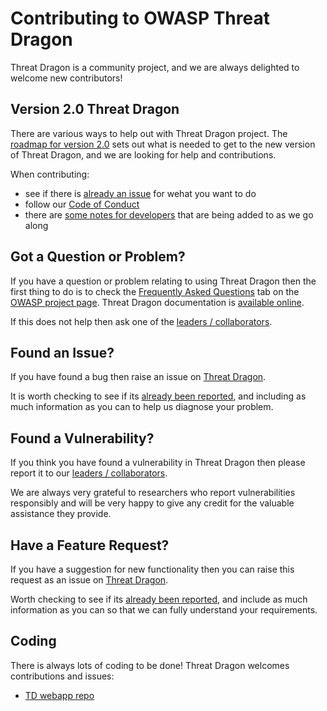 # Contributing to OWASP Threat Dragon
Threat Dragon is a community project, and we are always delighted to welcome new contributors!

## Version 2.0 Threat Dragon
There are various ways to help out with Threat Dragon project.
The [roadmap for version 2.0](https://owasp.org/www-project-threat-dragon/#div-roadmap)
sets out what is needed to get to the new version of Threat Dragon, and we are looking for help and contributions.

When contributing:
* see if there is [already an issue](https://github.com/OWASP/threat-dragon/issues) for wehat you want to do
* follow our [Code of Conduct](CODE_OF_CONDUCT.md)
* there are [some notes for developers](dev-notes.md) that are being added to as we go along 

## Got a Question or Problem?
If you have a question or problem relating to using Threat Dragon then the first thing to do is to check the
[Frequently Asked Questions](https://owasp.org/www-project-threat-dragon/#div-faqs) tab on the [OWASP project page](https://owasp.org/www-project-threat-dragon/).
Threat Dragon documentation is [available online](https://threatdragon.github.io).

If this does not help then ask one of the [leaders / collaborators](https://github.com/OWASP/www-project-threat-dragon/blob/master/leaders.md).

## Found an Issue?
If you have found a bug then raise an issue on
[Threat Dragon](https://github.com/OWASP/threat-dragon/issues/new?assignees=&labels=bug&template=bug_report.md&title=).

It is worth checking to see if its [already been reported](https://github.com/OWASP/threat-dragon/issues),
and including as much information as you can to help us diagnose your problem.

## Found a Vulnerability?
If you think you have found a vulnerability in Threat Dragon then please report it to our
[leaders / collaborators](https://github.com/OWASP/www-project-threat-dragon/blob/master/leaders.md).

We are always very grateful to researchers who report vulnerabilities responsibly and will be very happy
to give any credit for the valuable assistance they provide.

## Have a Feature Request?
If you have a suggestion for new functionality then you can raise this request as an issue on 
[Threat Dragon](https://github.com/OWASP/threat-dragon/issues/new/choose).

Worth checking to see if its [already been reported](https://github.com/OWASP/threat-dragon/issues),
and include as much information as you can so that we can fully understand your requirements.

## Coding
There is always lots of coding to be done! Threat Dragon welcomes contributions and issues:
* [TD webapp repo](https://github.com/OWASP/threat-dragon/issues)
